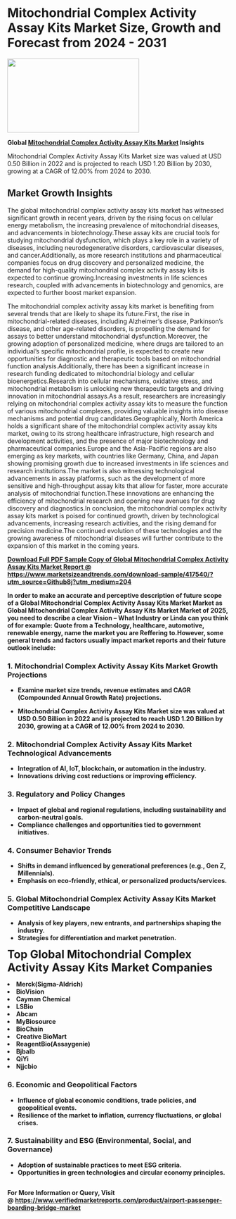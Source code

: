 <H1>Mitochondrial Complex Activity Assay Kits Market Size, Growth and Forecast from 2024 - 2031</H1><img class="aligncenter size-medium wp-image-584254" src="https://thirdeyenews.in/wp-content/uploads/2024/09/Global-Market-Research-300x168.jpeg" alt="" width="300" height="168" /><p><strong>Global&nbsp;<a href="https://www.marketsizeandtrends.com/download-sample/417540/?utm_source=Github8j?utm_medium=204">Mitochondrial Complex Activity Assay Kits Market</a> Insights</strong></p><p>Mitochondrial Complex Activity Assay Kits Market size was valued at USD 0.50 Billion in 2022 and is projected to reach USD 1.20 Billion by 2030, growing at a CAGR of 12.00% from 2024 to 2030.</p><p><h2>Market Growth Insights</h2> <p>The global mitochondrial complex activity assay kits market has witnessed significant growth in recent years, driven by the rising focus on cellular energy metabolism, the increasing prevalence of mitochondrial diseases, and advancements in biotechnology.These assay kits are crucial tools for studying mitochondrial dysfunction, which plays a key role in a variety of diseases, including neurodegenerative disorders, cardiovascular diseases, and cancer.Additionally, as more research institutions and pharmaceutical companies focus on drug discovery and personalized medicine, the demand for high-quality mitochondrial complex activity assay kits is expected to continue growing.Increasing investments in life sciences research, coupled with advancements in biotechnology and genomics, are expected to further boost market expansion.</p> <p><strong><a href="#"></a></strong></p> <p>The mitochondrial complex activity assay kits market is benefiting from several trends that are likely to shape its future.First, the rise in mitochondrial-related diseases, including Alzheimer’s disease, Parkinson’s disease, and other age-related disorders, is propelling the demand for assays to better understand mitochondrial dysfunction.Moreover, the growing adoption of personalized medicine, where drugs are tailored to an individual’s specific mitochondrial profile, is expected to create new opportunities for diagnostic and therapeutic tools based on mitochondrial function analysis.Additionally, there has been a significant increase in research funding dedicated to mitochondrial biology and cellular bioenergetics.Research into cellular mechanisms, oxidative stress, and mitochondrial metabolism is unlocking new therapeutic targets and driving innovation in mitochondrial assays.As a result, researchers are increasingly relying on mitochondrial complex activity assay kits to measure the function of various mitochondrial complexes, providing valuable insights into disease mechanisms and potential drug candidates.Geographically, North America holds a significant share of the mitochondrial complex activity assay kits market, owing to its strong healthcare infrastructure, high research and development activities, and the presence of major biotechnology and pharmaceutical companies.Europe and the Asia-Pacific regions are also emerging as key markets, with countries like Germany, China, and Japan showing promising growth due to increased investments in life sciences and research institutions.The market is also witnessing technological advancements in assay platforms, such as the development of more sensitive and high-throughput assay kits that allow for faster, more accurate analysis of mitochondrial function.These innovations are enhancing the efficiency of mitochondrial research and opening new avenues for drug discovery and diagnostics.In conclusion, the mitochondrial complex activity assay kits market is poised for continued growth, driven by technological advancements, increasing research activities, and the rising demand for precision medicine.The continued evolution of these technologies and the growing awareness of mitochondrial diseases will further contribute to the expansion of this market in the coming years.</p> <p><strong><a href="#"></p><p><span class=""><strong>Download Full PDF Sample Copy of Global Mitochondrial Complex Activity Assay Kits Market Report</strong> @ <a href="https://www.marketsizeandtrends.com/download-sample/417540/?utm_source=Github8j?utm_medium=204" target="_blank">https://www.marketsizeandtrends.com/download-sample/417540/?utm_source=Github8j?utm_medium=204</a></span></p><p>In order to make an accurate and perceptive description of future scope of a Global&nbsp;Mitochondrial Complex Activity Assay Kits Market Market as Global&nbsp;Mitochondrial Complex Activity Assay Kits Market Market of 2025, you need to describe a clear Vision &ndash; What Industry or Linda can you think of for example: Quote from a Technology, healthcare, automotive, renewable energy, name the market you are Reffering to.However, some general trends and factors usually impact market reports and their future outlook include:</p><h3>1.&nbsp;<strong>Mitochondrial Complex Activity Assay Kits Market Growth Projections</strong></h3><ul><li>Examine market size trends, revenue estimates and CAGR (Compounded Annual Growth Rate) projections.</li><li><p>Mitochondrial Complex Activity Assay Kits Market size was valued at USD 0.50 Billion in 2022 and is projected to reach USD 1.20 Billion by 2030, growing at a CAGR of 12.00% from 2024 to 2030.</p></li></ul><h3>2.&nbsp;<strong>Mitochondrial Complex Activity Assay Kits Market Technological Advancements</strong></h3><ul><li>Integration of AI, IoT, blockchain, or automation in the industry.</li><li>Innovations driving cost reductions or improving efficiency.</li></ul><h3>3.&nbsp;<strong>Regulatory and Policy Changes</strong></h3><ul><li>Impact of global and regional regulations, including sustainability and carbon-neutral goals.</li><li>Compliance challenges and opportunities tied to government initiatives.</li></ul><h3>4.&nbsp;<strong>Consumer Behavior Trends</strong></h3><ul><li>Shifts in demand influenced by generational preferences (e.g., Gen Z, Millennials).</li><li>Emphasis on eco-friendly, ethical, or personalized products/services.</li></ul><h3>5.&nbsp;<strong>Global Mitochondrial Complex Activity Assay Kits Market Competitive Landscape</strong></h3><ul><li>Analysis of key players, new entrants, and partnerships shaping the industry.</li><li>Strategies for differentiation and market penetration.</li></ul><p data-pm-slice="1 1 []"><span style="color: inherit; font-family: inherit; font-size: 25px;">Top Global Mitochondrial Complex Activity Assay Kits Market Companies</span></p><div class="" data-test-id=""><p><li>Merck(Sigma-Aldrich)</li><li> BioVision</li><li> Cayman Chemical</li><li> LSBio</li><li> Abcam</li><li> MyBiosource</li><li> BioChain</li><li> Creative BioMart</li><li> ReagentBio(Assaygenie)</li><li> Bjbalb</li><li> QiYi</li><li> Njjcbio</li></p></div><h3>6.&nbsp;<strong>Economic and Geopolitical Factors</strong></h3><ul><li>Influence of global economic conditions, trade policies, and geopolitical events.</li><li>Resilience of the market to inflation, currency fluctuations, or global crises.</li></ul><h3>7.&nbsp;<strong>Sustainability and ESG (Environmental, Social, and Governance)</strong></h3><ul><li>Adoption of sustainable practices to meet ESG criteria.</li><li>Opportunities in green technologies and circular economy principles.</li></ul><h2><strong style="font-size: 14px;">For More Information or Query, Visit @&nbsp;</strong><a style="background-color: #ffffff; font-size: 14px;" href="https://www.marketsizeandtrends.com/report/mitochondrial-complex-activity-assay-kits-market/" target="_blank">https://www.verifiedmarketreports.com/product/airport-passenger-boarding-bridge-market</a></h2>